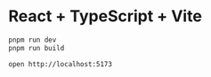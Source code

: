 # React + TypeScript + Vite

```bash
pnpm run dev
pnpm run build
```

```plaintext
open http://localhost:5173
```
